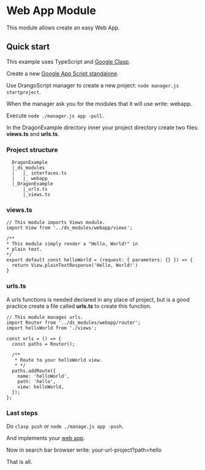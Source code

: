 # Web App Module

This module allows create an easy Web App.

## Quick start

This example uses TypeScript and [Google Clasp](https://developers.google.com/apps-script/guides/clasp).

Create a new [Google App Script standalone](https://developers.google.com/apps-script/guides/standalone).

Use DrangoScript manager to create a new project: `node manager.js startproject`.

When the manager ask you for the modules that it will use write: webapp.

Execute `node ./manager.js app -pull`.

In the DragonExample directory inner your project directory create two files: __views.ts__ and __urls.ts__.

### Project structure

      DragonExample
      |_ds_modules
      |   |_ interfaces.ts
      |   |_ webapp
      |_DragonExample
          |_urls.ts
          |_views.ts

### views.ts
    
    // This module imports Views module.
    import View from '../ds_modules/webapp/views';
      
    /**
    * This module simply render a "Hello, World!" in
    * plain text.
    */
    export default const helloWorld = (request: { parameters: {} }) => {
      return View.plainTextResponse('Hello, World!') 
    }

### urls.ts

A urls functions is needed declared in any place of project, but is a good practice create a file called __urls.ts__ to create this function.

    // This module manages urls.
    import Router from '../ds_modules/webapp/router';
    import helloWorld from './views';

    const urls = () => {
      const paths = Router();
    
      /**
       * Route to your helloWorld view.
       * */
      paths.addRoute({
        name: 'helloWorld',
        path: 'hello',
        view: helloWorld,
      });
    };

### Last steps

Do `clasp push` or `node ./manage.js app -push`.

And implements your [web app](https://developers.google.com/apps-script/guides/web).

Now in search bar browser write: your-url-project?path=hello

That is all.
 








